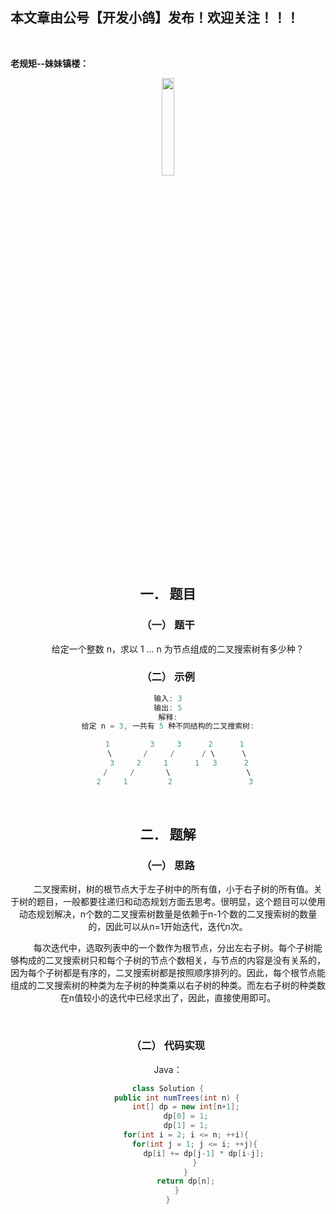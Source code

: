 ﻿## 本文章由公号【开发小鸽】发布！欢迎关注！！！
<br>

**老规矩--妹妹镇楼：**
<center>
<img src="https://img-blog.csdnimg.cn/20200721223424816.JPG"   width="20%">

## 一．	题目
### （一）	题干

&nbsp;  &nbsp;  &nbsp;  &nbsp; 给定一个整数 n，求以 1 ... n 为节点组成的二叉搜索树有多少种？
<br>


### （二）	示例

```cpp
输入: 3
输出: 5
解释:
给定 n = 3, 一共有 5 种不同结构的二叉搜索树:

   1         3     3      2      1
    \       /     /      / \      \
     3     2     1      1   3      2
    /     /       \                 \
   2     1         2                 3
```
<br>




## 二．	题解
### （一）	思路
&nbsp;  &nbsp;  &nbsp;  &nbsp; 二叉搜索树，树的根节点大于左子树中的所有值，小于右子树的所有值。关于树的题目，一般都要往递归和动态规划方面去思考。很明显，这个题目可以使用动态规划解决，n个数的二叉搜索树数量是依赖于n-1个数的二叉搜索树的数量的，因此可以从n=1开始迭代，迭代n次。

&nbsp;  &nbsp;  &nbsp;  &nbsp; 每次迭代中，选取列表中的一个数作为根节点，分出左右子树。每个子树能够构成的二叉搜索树只和每个子树的节点个数相关，与节点的内容是没有关系的，因为每个子树都是有序的，二叉搜索树都是按照顺序排列的。因此，每个根节点能组成的二叉搜索树的种类为左子树的种类乘以右子树的种类。而左右子树的种类数在n值较小的迭代中已经求出了，因此，直接使用即可。

<br>



### （二）	代码实现

Java：

```java
class Solution {
    public int numTrees(int n) {
        int[] dp = new int[n+1];
        dp[0] = 1;
        dp[1] = 1;
        for(int i = 2; i <= n; ++i){
            for(int j = 1; j <= i; ++j){
                dp[i] += dp[j-1] * dp[i-j];
            }
        }
        return dp[n];
    }
}
```


